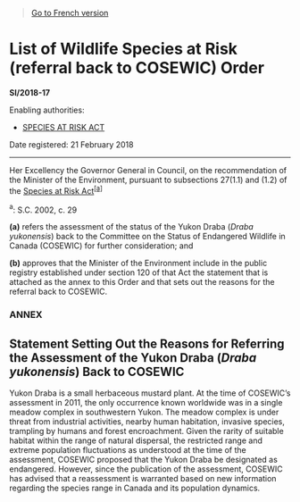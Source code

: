 > [Go to French version](/fr/Règlements/Textes%20réglementaires/2018/17.md)

# List of Wildlife Species at Risk (referral back to COSEWIC) Order

**SI/2018-17**

Enabling authorities: 
- [SPECIES AT RISK ACT](/en/Acts/Statutes%20of%20Canada/2002/c.%2029.md)

Date registered: 21 February 2018

----------

Her Excellency the Governor General in Council, on the recommendation of the Minister of the Environment, pursuant to subsections 27(1.1) and (1.2) of the [Species at Risk Act](/en/Acts/Statutes%20of%20Canada/2002/c.%2029.md)<sup><a href='#footnotea_e'>[a]</a></sup>

<a name='footnotea_e'><sup>a</sup></a>: S.C. 2002, c. 29<br />

**(a)** refers the assessment of the status of the Yukon Draba (*Draba yukonensis*) back to the Committee on the Status of Endangered Wildlife in Canada (COSEWIC) for further consideration; and



**(b)** approves that the Minister of the Environment include in the public registry established under section 120 of that Act the statement that is attached as the annex to this Order and that sets out the reasons for the referral back to COSEWIC.






### **ANNEX** 
## Statement Setting Out the Reasons for Referring the Assessment of the Yukon Draba (*Draba yukonensis*) Back to COSEWIC
Yukon Draba is a small herbaceous mustard plant. At the time of COSEWIC’s assessment in 2011, the only occurrence known worldwide was in a single meadow complex in southwestern Yukon. The meadow complex is under threat from industrial activities, nearby human habitation, invasive species, trampling by humans and forest encroachment. Given the rarity of suitable habitat within the range of natural dispersal, the restricted range and extreme population fluctuations as understood at the time of the assessment, COSEWIC proposed that the Yukon Draba be designated as endangered. However, since the publication of the assessment, COSEWIC has advised that a reassessment is warranted based on new information regarding the species range in Canada and its population dynamics.



